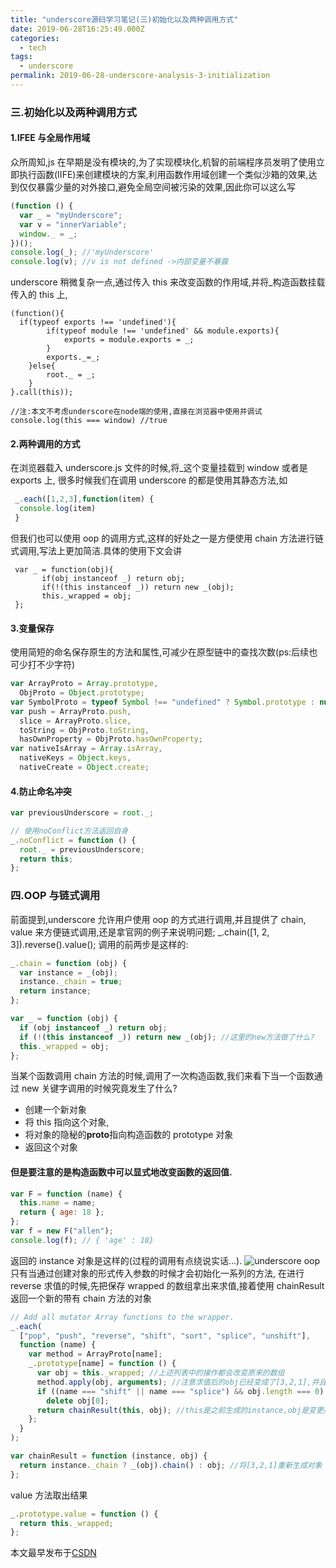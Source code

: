 ```yaml
---
title: "underscore源码学习笔记(三)初始化以及两种调用方式"
date: 2019-06-28T16:25:49.000Z
categories:
  - tech
tags:
  - underscore
permalink: 2019-06-28-underscore-analysis-3-initialization
---
```


### 三.初始化以及两种调用方式

#### 1.IFEE 与全局作用域

众所周知,js 在早期是没有模块的,为了实现模块化,机智的前端程序员发明了使用立即执行函数(IIFE)来创建模块的方案,利用函数作用域创建一个类似沙箱的效果,达到仅仅暴露少量的对外接口,避免全局空间被污染的效果,因此你可以这么写

```js
(function () {
  var _ = "myUnderscore";
  var v = "innerVariable";
  window._ = _;
})();
console.log(_); //'myUnderscore'
console.log(v); //v is not defined ->内部变量不暴露
```

underscore 稍微复杂一点,通过传入 this 来改变函数的作用域,并将\_构造函数挂载传入的 this 上,

```
(function(){
  if(typeof exports !== 'undefined'){
        if(typeof module !== 'undefined' && module.exports){
            exports = module.exports = _;
        }
        exports._=_;
    }else{
        root._ = _;
    }
}.call(this));

//注:本文不考虑underscore在node端的使用,直接在浏览器中使用并调试
console.log(this === window) //true
```

#### 2.两种调用的方式

在浏览器载入 underscore.js 文件的时候,将\_这个变量挂载到 window 或者是 exports 上, 很多时候我们在调用 underscore 的都是使用其静态方法,如

```js
 _.each([1,2,3],function(item) {
  console.log(item)
 }
```

但我们也可以使用 oop 的调用方式,这样的好处之一是方便使用 chain 方法进行链式调用,写法上更加简洁.具体的使用下文会讲

```
 var _ = function(obj){
       if(obj instanceof _) return obj;
       if(!(this instanceof _)) return new _(obj);
       this._wrapped = obj;
 };
```

#### 3.变量保存

使用简短的命名保存原生的方法和属性,可减少在原型链中的查找次数(ps:后续也可少打不少字符)

```js
var ArrayProto = Array.prototype,
  ObjProto = Object.prototype;
var SymbolProto = typeof Symbol !== "undefined" ? Symbol.prototype : null;
var push = ArrayProto.push,
  slice = ArrayProto.slice,
  toString = ObjProto.toString,
  hasOwnProperty = ObjProto.hasOwnProperty;
var nativeIsArray = Array.isArray,
  nativeKeys = Object.keys,
  nativeCreate = Object.create;
```

#### 4.防止命名冲突

```js
var previousUnderscore = root._;

// 使用noConflict方法返回自身
_.noConflict = function () {
  root._ = previousUnderscore;
  return this;
};
```

### 四.OOP 与链式调用

前面提到,underscore 允许用户使用 oop 的方式进行调用,并且提供了 chain, value 来方便链式调用,还是拿官网的例子来说明问题;
\_.chain([1, 2, 3]).reverse().value();
调用的前两步是这样的:

```js
_.chain = function (obj) {
  var instance = _(obj);
  instance._chain = true;
  return instance;
};

var _ = function (obj) {
  if (obj instanceof _) return obj;
  if (!(this instanceof _)) return new _(obj); //这里的new方法做了什么?
  this._wrapped = obj;
};
```

当某个函数调用 chain 方法的时候,调用了一次构造函数,我们来看下当一个函数通过 new 关键字调用的时候究竟发生了什么?

- 创建一个新对象
- 将 this 指向这个对象,
- 将对象的隐秘的**proto**指向构造函数的 prototype 对象
- 返回这个对象

#### 但是要注意的是构造函数中可以显式地改变函数的返回值.

```js
var F = function (name) {
  this.name = name;
  return { age: 18 };
};
var f = new F("allen");
console.log(f); // { 'age' : 18}
```

返回的 instance 对象是这样的(过程的调用有点绕说实话...).
![underscore oop](https://img-blog.csdnimg.cn/20181203235045122.png?x-oss-process=image/watermark,type_ZmFuZ3poZW5naGVpdGk,shadow_10,text_aHR0cHM6Ly9ibG9nLmNzZG4ubmV0L3podWFueWVtYW5vbmc=,size_16,color_FFFFFF,t_70)
只有当通过创建对象的形式传入参数的时候才会初始化一系列的方法, 在进行 reverse 求值的时候,先把保存 wrapped 的数组拿出来求值,接着使用 chainResult 返回一个新的带有 chain 方法的对象

```js
// Add all mutator Array functions to the wrapper.
_.each(
  ["pop", "push", "reverse", "shift", "sort", "splice", "unshift"],
  function (name) {
    var method = ArrayProto[name];
    _.prototype[name] = function () {
      var obj = this._wrapped; //上述列表中的操作都会改变原来的数组
      method.apply(obj, arguments); //注意求值后的obj已经变成了[3,2,1],并且是个普通的数组
      if ((name === "shift" || name === "splice") && obj.length === 0)
        delete obj[0];
      return chainResult(this, obj); //this是之前生成的instance,obj是变更后的数组
    };
  }
);

var chainResult = function (instance, obj) {
  return instance._chain ? _(obj).chain() : obj; //将[3,2,1]重新生成对象
};
```

value 方法取出结果

```js
_.prototype.value = function () {
  return this._wrapped;
};
```

本文最早发布于[CSDN](https://blog.csdn.net/zhuanyemanong/article/details/84788734)
